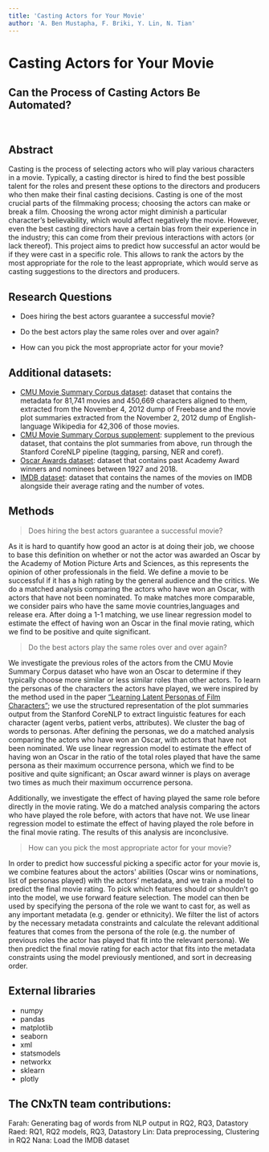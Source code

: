 ```yaml
---
title: 'Casting Actors for Your Movie'
author: 'A. Ben Mustapha, F. Briki, Y. Lin, N. Tian'
---
```


# Casting Actors for Your Movie
## Can the Process of Casting Actors Be Automated?
<br>

## Abstract
Casting is the process of selecting actors who will play various characters in a movie. Typically, a casting director is hired to find the best possible talent for the roles and present these options to the directors and producers who then make their final casting decisions. Casting is one of the most crucial parts of the filmmaking process; choosing the actors can make or break a film. Choosing the wrong actor might diminish a particular character’s believability, which would affect negatively the movie. However, even the best casting directors have a certain bias from their experience in the industry; this can come from their previous interactions with actors (or lack thereof). This project aims to predict how successful an actor would be if they were cast in a specific role. This allows to rank the actors by the most appropriate for the role to the least appropriate, which would serve as casting suggestions to the directors and producers. 

<!---
Casting is one of the most crucial parts of the filmmaking process; choosing the actors can make or break a film. Our project aims to use data about actors’ personal information and previous roles to predict how successful they would be in a new role. This can allow for making casting suggestions to help casting directors pick out who to call in for an audition. In order to measure how successful an actor will be in a new role, we investigate the relationship between the success of actors and the success of the movies that they played in, and the similarity (or not) of the different roles a successful actor played in; the personas of the characters that actors played can be leveraged from plot summaries of the movies by using NLP tools. 
-->

## Research Questions
- Does hiring the best actors guarantee a successful movie?
  <!---
  'Best actor' here refers to the actors who were awarded an Oscar by the Academy of Motion Picture Arts and Sciences, as it is hard to quantify how good an actor is apart from leveraging the opinion of other professionals in the field. 
  A movie is said to be successful if it has a high rating by the general audience and the critics.
  -->
  
- Do the best actors play the same roles over and over again?
  <!---
  There's a strong association in the general viewer's mind between some actors and the characters they portray as their roles are minor variations of each other, whereas other actors' range of characters played is very wide. We are interested in seeing whether the best actors tend to do the former or the latter. 
  -->
- How can you pick the most appropriate actor for your movie?
   <!---
  The main question in this project is finding the best actors suited for a role. The role is described by the persona of the character, and by other distinctive information like age, gender, ethnicity,.. 
  -->

## Additional datasets: 
<!---
List the additional dataset(s) you want to use (if any), and some ideas on how you expect to get, manage, process, and enrich it/them. Show us that you’ve read the docs and some examples, and that you have a clear idea on what to expect. Discuss data size and format if relevant. It is your responsibility to check that what you propose is feasible.
-->
- [CMU Movie Summary Corpus dataset](http://www.cs.cmu.edu/~ark/personas/): dataset that contains the metadata for 81,741 movies and 450,669 characters aligned to them, extracted from the November 4, 2012 dump of Freebase and the movie plot summaries extracted from the November 2, 2012 dump of English-language Wikipedia for 42,306 of those movies.
- [CMU Movie Summary Corpus supplement](http://www.cs.cmu.edu/~ark/personas/): supplement to the previous dataset, that contains the plot summaries from above, run through the Stanford CoreNLP pipeline (tagging, parsing, NER and coref).
- [Oscar Awards dataset](https://www.kaggle.com/datasets/unanimad/the-oscar-award): dataset that contains past Academy Award winners and nominees between 1927 and 2018. 
- [IMDB dataset](https://www.imdb.com/interfaces/): dataset that contains the names of the movies on IMDB alongside their average rating and the number of votes. 
  
## Methods

> Does hiring the best actors guarantee a successful movie?

As it is hard to quantify how good an actor is at doing their job, we choose to base this definition on whether or not the actor was awarded an Oscar by the Academy of Motion Picture Arts and Sciences, as this represents the opinion of other professionals in the field. We define a movie to be successful if it has a high rating by the general audience and the critics. 
We do a matched analysis comparing the actors who have won an Oscar, with actors that have not been nominated. To make matches more comparable, we consider pairs who have the same movie countries,languages and release era. After doing a 1-1 matching, we use linear regression model to estimate the effect of having won an Oscar in the final movie rating, which we find to be positive and quite significant.

> Do the best actors play the same roles over and over again?

We investigate the previous roles of the actors from the CMU Movie Summary Corpus dataset who have won an Oscar to determine if they typically choose more similar or less similar roles than other actors. 
To learn the personas of the characters the actors have played, we were inspired by the method used in the paper [“Learning Latent Personas of Film Characters”](http://www.cs.cmu.edu/~dbamman/pubs/pdf/bamman+oconnor+smith.acl13.pdf); we use the structured representation of the plot summaries output from the Stanford CoreNLP to extract linguistic features for each character (agent verbs, patient verbs, attributes). We cluster the bag of words to personas.
After defining the personas, we do a matched analysis comparing the actors who have won an Oscar, with actors that have not been nominated. We use linear regression model to estimate the effect of having won an Oscar in the ratio of the total roles played that have the same persona as their maximum occurrence persona, which we find to be positive and quite significant; an Oscar award winner is plays on average two times as much their maximum occurrence persona. 

Additionally, we investigate the effect of having played the same role before directly in the movie rating. We do a matched analysis comparing the actors who have played the role before, with actors that have not. We use linear regression model to estimate the effect of having played the role before in the final movie rating. The results of this analysis are inconclusive.

> How can you pick the most appropriate actor for your movie?

In order to predict how successful picking a specific actor for your movie is, we combine features about the actors' abilities (Oscar wins or nominations, list of personas played) with the actors’ metadata, and we train a model to predict the final movie rating.
To pick which features should or shouldn’t go into the model, we use forward feature selection.
The model can then be used by specifying the persona of the role we want to cast for, as well as any important metadata (e.g. gender or ethnicity). We filter the list of actors by the necessary metadata constraints and calculate the relevant additional features that comes from the persona of the role (e.g. the number of previous roles the actor has played that fit into the relevant persona). We then predict the final movie rating for each actor that fits into the metadata constraints using the model previously mentioned, and sort in decreasing order.

## External libraries
- numpy
- pandas
- matplotlib
- seaborn
- xml
- statsmodels
- networkx
- sklearn
- plotly

## The CNxTN team contributions: 
Farah: Generating bag of words from NLP output in RQ2, RQ3, Datastory
Raed: RQ1, RQ2 models, RQ3, Datastory
Lin: Data preprocessing, Clustering in RQ2
Nana: Load the IMDB dataset
